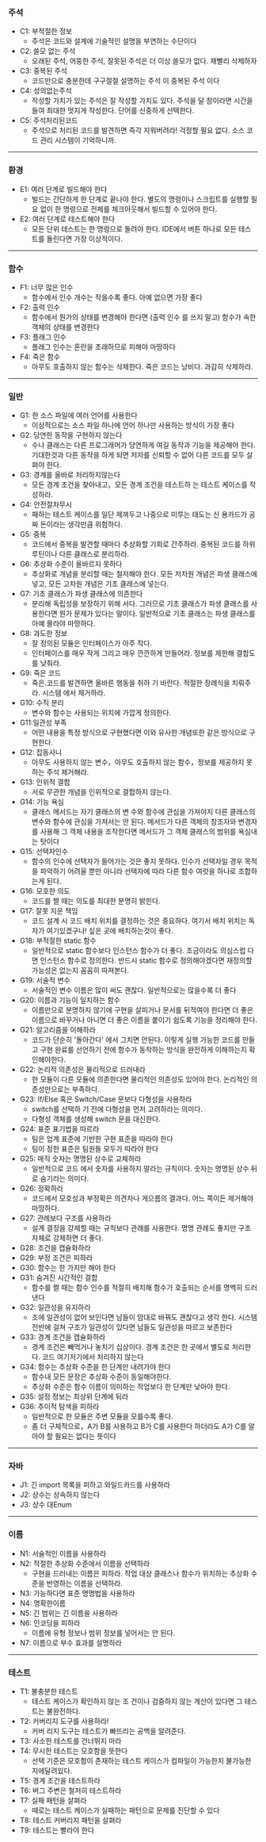 ### 주석

- C1: 부적절한 정보
  - 주석은 코드와 설계에 기술적인 설명을 부연하는 수단이다
- C2: 쓸모 없는 주석
  - 오래된 주석, 어뚱한 주석, 잘못된 주석은 더 이상 쓸모가 없다. 재빨리 삭제하자
- C3: 중복된 주석
  - 코드만으로 충분한데 구구절절 설명하는 주석 이 중복된 주석 이다
- C4: 성의없는주석
  - 작성할 가치가 있는 주석은 잘 작성할 가치도 있다. 주석을 달 참이라면 시간을 들여 최대한 멋지게 작성한다. 단어를 신중하게 선택한다.
- C5: 주석처리된코드
  - 주석으로 처리된 코드를 발견하면 즉각 지워버려라! 걱정할 필요 없다. 소스 코드 관리 시스템이 기억하니까.

---

### 환경

- E1: 여러 단계로 빌드해야 한다
  - 빌드는 간단하게 한 단계로 끝나야 한다. 별도의 명령이나 스크립트를 실행할 필요 없이 한 명령으로 전체를 체크아웃해서 빌드할 수 있어야 한다.
- E2: 여러 단계로 테스트해야 한다
  - 모든 단위 테스트는 한 명령으로 돌려야 한다. IDE에서 버튼 하나로 모든 테스 트를 돌린다면 가장 이상적이다.

---

### 함수

- F1: 너무 많은 인수
  - 함수에서 인수 개수는 작을수록 좋다. 아예 없으면 가장 좋다
- F2: 출력 인수
  - 함수에서 뭔가의 상태를 변경해야 한다면 (출력 인수 를 쓰지 말고) 함수가 속한 객체의 상태를 변경한다
- F3: 플래그 인수
  - 플래그 인수는 혼란을 초래하므로 피해야 마땅하다
- F4: 죽은 함수
  - 아무도 호출하지 않는 함수는 삭제한다. 죽은 코드는 낭비다. 과감히 삭제하라.

---

### 일반

- G1: 한 소스 파일에 여러 언어를 사용한다
  - 이상적으로는 소스 파일 하나에 언어 하나만 사용하는 방식이 가장 좋다
- G2: 당연한 동작을 구현하지 않는다
  - 수나 클래스는 다른 프로그래머가 당연하게 여길 동작과 기능을 제공해야 한다. 기대한것과 다른 동작을 하게 되면 저자를 신뢰할 수 없어 다른 코드를 모두 살펴야 한다.
- G3: 경계를 올바로 처리하지않는다
  - 모든 경계 조건을 찾아내고，모든 경계 조건을 테스트하 는 테스트 케이스를 작성하라.
- G4: 안전절차무시
  - 패하는 테스트 케이스를 일단 제껴두고 나중으로 미루는 태도는 신 용카드가 공짜 돈이라는 생각만큼 위험하다.
- G5: 중복
  - 코드에서 중복을 발견할 때마다 추상화할 기회로 간주하라. 중복된 코드를 하위 루틴이나 다른 클래스로 분리하라.
- G6: 추상화 수준이 올바르지 못하다
  - 추상화로 개념을 분리할 때는 철저해야 한다. 모든 저차원 개념은 파생 클래스에 넣고, 모든 고차원 개념은 기초 클래스에 넣는다.
- G7: 기초 클래스가 파생 클래스에 의존한다
  - 분리해 독립성을 보장하기 위해 서다. 그러므로 기초 클래스가 파생 클래스를 사용한다면 뭔가 문제가 있다는 말이다. 일반적으로 기초 클래스는 파생 클래스를 아예 몰라야 마땅하다.
- G8: 과도한 정보
  - 잘 정의된 모듈은 인터페이스가 아주 작다.
  - 인터페이스를 매우 작게 그리고 매우 깐깐하게 만들어라. 정보를 제한해 결합도를 낮춰라.
- G9: 죽은 코드
  - 죽은.코드를 발견하면 올바른 행동을 취하 기 바란다. 적절한 장례식을 치뤄주라. 시스템 에서 제거하라.
- G10: 수직 분리
  - 변수와 함수는 사용되는 위치에 가깝게 정의한다.
- G11:일관성 부족
  - 어떤 내용을 특정 방식으로 구현했다면 이와 유사한 개념또한 같은 방식으로 구현한다.
- G12: 잡동사니
  - 아무도 사용하지 않는 변수，아무도 호출하지 않는 함수，정보를 제공하지 못하는 주석 제거해라.
- G13: 인위적 결합
  - 서로 무관한 개념을 인위적으로 결합하지 않는다.
- G14: 기능 욕심
  - 클래스 메서드는 자기 클래스의 변 수와 함수에 관심을 가져야지 다른 클래스의 변수와 함수에 관심을 가져서는 안 된다. 메서드가 다른 객체의 참조자와 변경자를 사용해 그 객체 내용을 조작한다면 메서드가 그 객체 클래스의 범위를 욕심내는 탓이다
- G15: 선택자인수
  - 함수의 인수에 선택자가 들어가는 것은 좋지 못하다. 인수가 선택자일 경우 목적을 파악하기 어려울 뿐만 아니라 선택자에 따라 다른 함수 여럿을 하나로 조합하는게 된다.
- G16: 모호한 의도
  - 코드를 짤 때는 의도를 최대한 분명히 밝힌다.
- G17: 잘못 지운 책임
  - 코드 설계 시 코드 배치 위치를 결정하는 것은 중요하다. 여기서 배치 위치는 독자가 여기있겠구나! 싶은 곳에 배치하는것이 좋다.
- G18: 부적절한 static 함수
  - 일반적으로 static 함수보다 인스턴스 함수가 더 좋다. 조금이라도 의심스럽 다면 인스턴스 함수로 정의한다. 반드시 static 함수로 정의해야겠다면 재정의할 가능성은 없는지 꼼꼼히 따져본다.
- G19: 서술적 변수
  - 서술적인 변수 이름은 많이 써도 괜찮다. 일반적으로는 많을수록 더 좋다
- G20: 이름과 기능이 일치하는 함수
  - 이름만으로 분명하지 않기에 구현을 살피거나 문서를 뒤적여야 한다면 더 좋은 이름으로 바꾸거나 아니면 더 좋은 이름을 붙이기 쉽도록 기능을 정리해야 한다.
- G21: 알고리즘을 이해하라
  - 코드가 단순히 '돌아간다' 에서 그치면 안된다. 이렇게 실행 가능한 코드를 만들고 구현 완료를 선언하기 전에 함수가 동작하는 방식을 완전하게 이해하는지 확인해야한다.
- G22: 논리적 의존성은 물리적으로 드러내라
  - 한 모듈이 다른 모듈에 의존한다면 물리적인 의존성도 있어야 한다. 논리적인 의존성만으로는 부족하다.
- G23: If/Else 혹은 Switch/Case 문보다 다형성을 사용하라
  - switch를 선택하 기 전에 다형성을 먼저 고려하라는 의미다.
  - 다형성 객체를 생성해 switch 문을 대신한다.
- G24: 표준 표기법을 따르라
  - 팀은 업계 표준에 기반한 구현 표준을 따라야 한다
  - 팀이 정한 표준은 팀원들 모두가 따라야 한다
- G25: 매직 숫자는 명명된 상수로 교체하라
  - 일반적으로 코드 에서 숫자를 사용하지 말라는 규칙이다. 숫자는 명명된 상수 뒤로 숨기라는 의미다.
- G26: 정확하라
  - 코드에서 모호성과 부정확은 의견차나 게으름의 결과다. 어느 쪽이든 제거해야 마땅하다.
- G27: 관례보다 구조를 사용하라
  - 설계 결정을 강제할 때는 규칙보다 관례를 사용한다. 명명 관례도 좋지만 구조 자체로 강제하면 더 좋다.
- G28: 조건을 캡슐화하라
- G29: 부정 조건은 피하라
- G30: 함수는 한 가지만 해야 한다
- G31: 숨겨진 시간적인 결합
  - 함수를 짤 때는 함수 인수를 적절히 배치해 함수가 호출되는 순서를 명백히 드러낸다
- G32: 일관성을 유지하라
  - 조에 일관성이 없어 보인다면 남들이 맘대로 바꿔도 괜찮다고 생각 한다. 시스템 전반에 걸쳐 구조가 일관성이 있다면 남들도 일관성을 따르고 보존한다
- G33: 경계 조건을 캡슐화하라
  - 경계 조건은 빼먹거나 놓치기 십상이다. 경계 조건은 한 곳에서 별도로 처리한다. 코드 여기저기에서 처리하지 않는다
- G34: 함수는 추상화 수준을 한 단계만 내려가야 한다
  - 함수내 모든 문장은 추상화 수준이 동일해야한다.
  - 추상화 수준은 함수 이름이 의미하는 작업보다 한 단계만 낮아야 한다.
- G35: 설정 정보는 최상위 단계에 둬라
- G36: 추이적 탐색을 피하라
  - 일반적으로 한 모듈은 주변 모듈을 모를수록 좋다.
  - 좀 더 구체적으로，A가 B를 사용하고 B가 C를 사용한다 하더라도 A가 C를 알아야 할 필요는 없다는 뜻이다

---

### 자바

- J1: 긴 import 목록을 피하고 와일드카드를 사용하라
- J2: 상수는 상속하지 않는다
- J3: 상수 대Enum

---

### 이름

- N1: 서술적인 이름을 사용하라
- N2: 적절한 추상화 수준에서 이름을 선택하라
  - 구현을 드러내는 이름은 피하라. 작업 대상 클래스나 함수가 위치하는 추상화 수준을 반영하는 이름을 선택하라.
- N3: 가능하다면 표준 명명법을 사용하라
- N4: 명확한이름
- N5: 긴 범위는 긴 이름을 사용하라
- N6: 인코딩을 피하라
  - 이름에 유형 정보나 범위 정보를 넣어서는 안 된다.
- N7: 이름으로 부수 효과를 설명하라

---

### 테스트

- T1: 불충분한 테스트
  - 테스트 케이스가 확인하지 않는 조 건이나 검중하지 않는 계산이 있다면 그 테스트는 불완전하다.
- T2: 커버리지 도구를 사용하라!
  - 커버 리지 도구는 테스트가 빠뜨리는 공백을 알려준다.
- T3: 사소한 테스트를 건너뛰지 마라
- T4: 무시한 테스트는 모호함을 뜻한다
  - 선택 기준은 모호함이 존재하는 테스트 케이스가 컴파일이 가능한지 불가능한지에달려있다.
- T5: 경계 조건을 테스트하라
- T6: 버그 주변은 철저히 테스트하라
- T7: 실패 패턴을 살펴라
  - 때로는 테스트 케이스가 실패하는 패턴으로 문제를 진단할 수 있다
- T8: 테스트 커버리지 패턴을 살펴라
- T9: 테스트는 빨라야 한다
